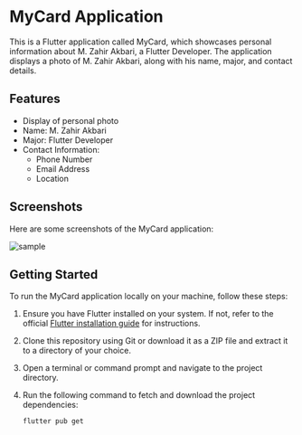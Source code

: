 # MyCard Application

This is a Flutter application called MyCard, which showcases personal information about M. Zahir Akbari, a Flutter Developer. The application displays a photo of M. Zahir Akbari, along with his name, major, and contact details.

## Features

- Display of personal photo
- Name: M. Zahir Akbari
- Major: Flutter Developer
- Contact Information:
  - Phone Number
  - Email Address
  - Location

## Screenshots

Here are some screenshots of the MyCard application:

![sample](https://github.com/M-Zahir-Akbari/my_card/assets/112478015/153d420a-e4c9-412a-9be6-57fea13dc88b)


## Getting Started

To run the MyCard application locally on your machine, follow these steps:

1. Ensure you have Flutter installed on your system. If not, refer to the official [Flutter installation guide](https://flutter.dev/docs/get-started/install) for instructions.
2. Clone this repository using Git or download it as a ZIP file and extract it to a directory of your choice.
3. Open a terminal or command prompt and navigate to the project directory.
4. Run the following command to fetch and download the project dependencies:

   ```bash
   flutter pub get
